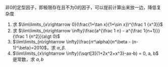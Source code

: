 非0的定型因子，即极限存在且不为0的因子，可以提前计算出来放一边，降低复杂度



1. 求 $\lim\limits_{x\rightarrow 0}(\frac{1+\tan x}{1+\sin x})^{\frac 1 {x^3}}$
2. 求 $\lim\limits_{n\rightarrow \infty}\frac{a^{\frac 1 n} - a^{\frac 1{n+1}}}{\frac 1 {n^2}}(a\gt 0)$
3. $\lim\limits_{n\rightarrow \infty}\frac{n^\alpha}{n^\beta - (n-1)^\beta}=2010$，求 $\alpha, \beta$.
4. $\lim\limits_{x\rightarrow \infty}(\sqrt[3]{1+2x^2+x^3}-ax-b) = 0, a, b$ 是常数，求 $a, b$